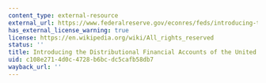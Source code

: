 ```yaml
---
content_type: external-resource
external_url: https://www.federalreserve.gov/econres/feds/introducing-the-distributional-financial-accounts-of-the-united-states.htm
has_external_license_warning: true
license: https://en.wikipedia.org/wiki/All_rights_reserved
status: ''
title: Introducing the Distributional Financial Accounts of the United States
uid: c108e271-4d0c-4728-b6bc-dc5cafb58db7
wayback_url: ''
---
```

